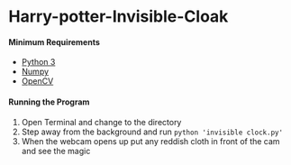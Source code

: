 # Harry-potter-Invisible-Cloak


#### Minimum Requirements

- <a href = "https://realpython.com/installing-python/">Python 3</a>
- <a href = "https://scipy.org/install.html">Numpy</a>
- <a href = "https://www.learnopencv.com/install-opencv3-on-ubuntu/">OpenCV</a>

#### Running the Program

1. Open Terminal and change to the directory
2. Step away from the background and run `python 'invisible clock.py'`
3. When the webcam opens up put any reddish cloth in front of the cam and see the magic
